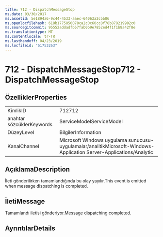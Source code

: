 ```yaml
---
title: 712 - DispatchMessageStop
ms.date: 03/30/2017
ms.assetid: 5e1894a6-9c44-4533-aaec-64063a2cbb06
ms.openlocfilehash: 618b1775850078ca2c0c60cc8f78b878219982c0
ms.sourcegitcommit: 9b552addadfb57fab0b9e7852ed4f1f1b8a42f8e
ms.translationtype: MT
ms.contentlocale: tr-TR
ms.lasthandoff: 04/23/2019
ms.locfileid: "61753263"
---
```

# <a name="712---dispatchmessagestop"></a><span data-ttu-id="cd096-102">712 - DispatchMessageStop</span><span class="sxs-lookup"><span data-stu-id="cd096-102">712 - DispatchMessageStop</span></span>
## <a name="properties"></a><span data-ttu-id="cd096-103">Özellikler</span><span class="sxs-lookup"><span data-stu-id="cd096-103">Properties</span></span>  
  
|||  
|-|-|  
|<span data-ttu-id="cd096-104">Kimlik</span><span class="sxs-lookup"><span data-stu-id="cd096-104">ID</span></span>|<span data-ttu-id="cd096-105">712</span><span class="sxs-lookup"><span data-stu-id="cd096-105">712</span></span>|  
|<span data-ttu-id="cd096-106">anahtar sözcükler</span><span class="sxs-lookup"><span data-stu-id="cd096-106">Keywords</span></span>|<span data-ttu-id="cd096-107">ServiceModel</span><span class="sxs-lookup"><span data-stu-id="cd096-107">ServiceModel</span></span>|  
|<span data-ttu-id="cd096-108">Düzey</span><span class="sxs-lookup"><span data-stu-id="cd096-108">Level</span></span>|<span data-ttu-id="cd096-109">Bilgiler</span><span class="sxs-lookup"><span data-stu-id="cd096-109">Information</span></span>|  
|<span data-ttu-id="cd096-110">Kanal</span><span class="sxs-lookup"><span data-stu-id="cd096-110">Channel</span></span>|<span data-ttu-id="cd096-111">Microsoft Windows uygulama sunucusu-uygulamalar/analitik</span><span class="sxs-lookup"><span data-stu-id="cd096-111">Microsoft-Windows-Application Server-Applications/Analytic</span></span>|  
  
## <a name="description"></a><span data-ttu-id="cd096-112">Açıklama</span><span class="sxs-lookup"><span data-stu-id="cd096-112">Description</span></span>  
 <span data-ttu-id="cd096-113">İleti gönderilirken tamamlandığında bu olay yayılır.</span><span class="sxs-lookup"><span data-stu-id="cd096-113">This event is emitted when message dispatching is completed.</span></span>  
  
## <a name="message"></a><span data-ttu-id="cd096-114">İleti</span><span class="sxs-lookup"><span data-stu-id="cd096-114">Message</span></span>  
 <span data-ttu-id="cd096-115">Tamamlandı iletisi gönderiyor.</span><span class="sxs-lookup"><span data-stu-id="cd096-115">Message dispatching completed.</span></span>  
  
## <a name="details"></a><span data-ttu-id="cd096-116">Ayrıntılar</span><span class="sxs-lookup"><span data-stu-id="cd096-116">Details</span></span>
